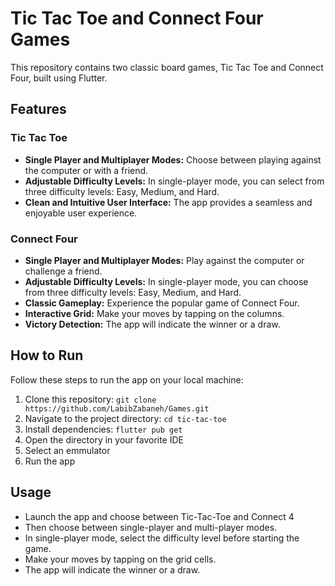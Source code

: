 # Tic Tac Toe and Connect Four Games

This repository contains two classic board games, Tic Tac Toe and Connect Four, built using Flutter.

## Features

### Tic Tac Toe
- **Single Player and Multiplayer Modes:** Choose between playing against the computer or with a friend.
- **Adjustable Difficulty Levels:** In single-player mode, you can select from three difficulty levels: Easy, Medium, and Hard.
- **Clean and Intuitive User Interface:** The app provides a seamless and enjoyable user experience.

### Connect Four
- **Single Player and Multiplayer Modes:** Play against the computer or challenge a friend.
- **Adjustable Difficulty Levels:** In single-player mode, you can choose from three difficulty levels: Easy, Medium, and Hard.
- **Classic Gameplay:** Experience the popular game of Connect Four.
- **Interactive Grid:** Make your moves by tapping on the columns.
- **Victory Detection:** The app will indicate the winner or a draw.

## How to Run

Follow these steps to run the app on your local machine:

1. Clone this repository: `git clone https://github.com/LabibZabaneh/Games.git`
2. Navigate to the project directory: `cd tic-tac-toe`
3. Install dependencies: `flutter pub get`
4. Open the directory in your favorite IDE
5. Select an emmulator
6. Run the app

## Usage
- Launch the app and choose between Tic-Tac-Toe and Connect 4
- Then choose between single-player and multi-player modes.
- In single-player mode, select the difficulty level before starting the game.
- Make your moves by tapping on the grid cells.
- The app will indicate the winner or a draw.

